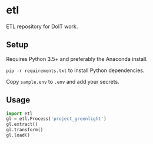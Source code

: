 # etl
ETL repository for DoIT work.

## Setup

Requires Python 3.5+ and preferably the Anaconda install.

`pip -r requirements.txt` to install Python dependencies.

Copy `sample.env` to `.env` and add your secrets.

## Usage

```python
import etl
gl = etl.Process('project_greenlight')
gl.extract()
gl.transform()
gl.load()
```

